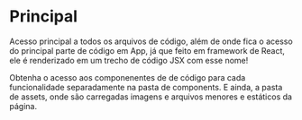 # Principal

Acesso principal a todos os arquivos de código, além de onde fica o acesso do principal parte de código em App, já que feito em framework de React, ele é renderizado em um trecho de código JSX com esse nome!

Obtenha o acesso aos componenentes de de código para cada funcionalidade separadamente na pasta de components. E ainda, a pasta de assets, onde são carregadas imagens e arquivos menores e estáticos da página.